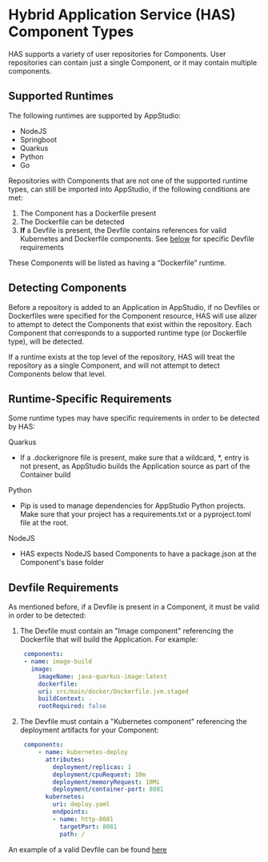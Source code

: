 # Hybrid Application Service (HAS) Component Types

HAS supports a variety of user repositories for Components. User repositories can contain just a single Component, or it may contain multiple components.

## Supported Runtimes

The following runtimes are supported by AppStudio:
- NodeJS
- Springboot
- Quarkus
- Python
- Go

Repositories with Components that are not one of the supported runtime types, can still be imported into AppStudio, if the following conditions are met:
1) The Component has a Dockerfile present
2) The Dockerfile can be detected
3) **If** a Devfile is present, the Devfile contains references for valid Kubernetes and Dockerfile components. See [below](#devfile-requirements) for specific Devfile requirements

These Components will be listed as having a “Dockerfile” runtime.


## Detecting Components

Before a repository is added to an Application in AppStudio, if no Devfiles or Dockerfiles were specified for the Component resource, HAS will use alizer to attempt to detect the Components that exist within the repository. Each Component that corresponds to a supported runtime type (or Dockerfile type), will be detected.

If a runtime exists at the top level of the repository, HAS will treat the repository as a single Component, and will not attempt to detect Components below that level.

## Runtime-Specific Requirements

Some runtime types may have specific requirements in order to be detected by HAS:

Quarkus
- If a .dockerignore file is present, make sure that a wildcard, *, entry is not present, as AppStudio builds the Application source as part of the Container build

Python
- Pip is used to manage dependencies for AppStudio Python projects. Make sure that your project has a requirements.txt or a pyproject.toml file at the root.

NodeJS
- HAS expects NodeJS based Components to have a package.json at the Component's base folder

## Devfile Requirements

As mentioned before, if a Devfile is present in a Component, it must be valid in order to be detected:

1) The Devfile must contain an "Image component" referencing the Dockerfile that will build the Application. For example:
   ```yaml
    components:
    - name: image-build
      image:
        imageName: java-quarkus-image:latest
        dockerfile:
        uri: src/main/docker/Dockerfile.jvm.staged
        buildContext: .
        rootRequired: false
   ```

2) The Devfile must contain a "Kubernetes component" referencing the deployment artifacts for your Component:
   ```yaml
    components:
        - name: kubernetes-deploy
          attributes:
            deployment/replicas: 1
            deployment/cpuRequest: 10m
            deployment/memoryRequest: 10Mi
            deployment/container-port: 8081
          kubernetes:
            uri: deploy.yaml
            endpoints:
            - name: http-8081
              targetPort: 8081
              path: /
    ```
An example of a valid Devfile can be found [here](https://github.com/devfile-samples/devfile-sample-go-basic/blob/main/devfile.yaml)
